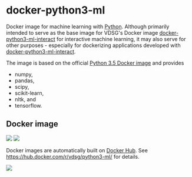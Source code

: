 # docker-python3-ml

Docker image for machine learning with [Python](http://www.python.org).
Although primarily intended to serve as the base image for VDSG's Docker image
[docker-python3-ml-interact](https://github.com/ViennaDSG/docker-python3-ml-interact)
for interactive machine learning, it may also serve for other purposes - especially for
dockerizing applications developed with [docker-python3-ml-interact](https://github.com/ViennaDSG/docker-python3-ml-interact).

The image is based on the official [Python 3.5 Docker image](https://hub.docker.com/_/python/) and provides
* numpy,
* pandas,
* scipy,
* scikit-learn,
* nltk, and
* tensorflow.

## Docker image
[![](https://images.microbadger.com/badges/image/vdsg/python3-ml.svg)](https://microbadger.com/images/vdsg/python3-ml "Get your own image badge on microbadger.com")
[![](https://images.microbadger.com/badges/version/vdsg/python3-ml.svg)](https://microbadger.com/images/vdsg/python3-ml "Get your own version badge on microbadger.com")

Docker images are automatically built on [Docker Hub](https://hub.docker.com).
See https://hub.docker.com/r/vdsg/python3-ml/ for details.

[![](http://viennadatasciencegroup.at/vdsg_transparent/)](http://www.viennadatasciencegroup.at)